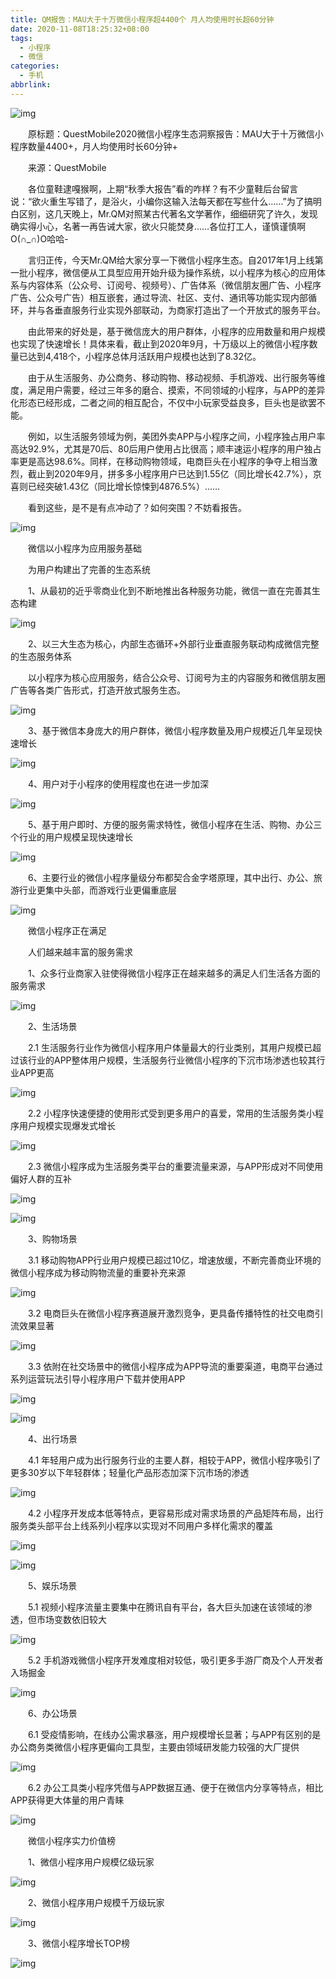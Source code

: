```yaml
---
title: QM报告：MAU大于十万微信小程序超4400个 月人均使用时长超60分钟
date: 2020-11-08T18:25:32+08:00
tags:
  - 小程序
  - 微信
categories:
  - 手机
abbrlink:
---
```


![img](https://cdn.jsdelivr.net/gh/yakeing/Documentation@main/Hexo/images/25c1-kcieyvz8538647.png)

　　原标题：QuestMobile2020微信小程序生态洞察报告：MAU大于十万微信小程序数量4400+，月人均使用时长60分钟+

　　来源：QuestMobile　　

　　各位童鞋逮嘎猴啊，上期“秋季大报告”看的咋样？有不少童鞋后台留言说：“欲火重生写错了，是浴火，小编你这输入法每天都在写些什么……”为了搞明白区别，这几天晚上，Mr.QM对照某古代著名文学著作，细细研究了许久，发现确实得小心，名著一再告诫大家，欲火只能焚身……各位打工人，谨慎谨慎啊O(∩_∩)O哈哈-

　　言归正传，今天Mr.QM给大家分享一下微信小程序生态。自2017年1月上线第一批小程序，微信便从工具型应用开始升级为操作系统，以小程序为核心的应用体系与内容体系（公众号、订阅号、视频号）、广告体系（微信朋友圈广告、小程序广告、公众号广告）相互嵌套，通过导流、社区、支付、通讯等功能实现内部循环，并与各垂直服务行业实现外部联动，为商家打造出了一个开放式的服务平台。

　　由此带来的好处是，基于微信庞大的用户群体，小程序的应用数量和用户规模也实现了快速增长！具体来看，截止到2020年9月，十万级以上的微信小程序数量已达到4,418个，小程序总体月活跃用户规模也达到了8.32亿。

　　由于从生活服务、办公商务、移动购物、移动视频、手机游戏、出行服务等维度，满足用户需要，经过三年多的磨合、摸索，不同领域的小程序，与APP的差异化形态已经形成，二者之间的相互配合，不仅中小玩家受益良多，巨头也是欲罢不能。

　　例如，以生活服务领域为例，美团外卖APP与小程序之间，小程序独占用户率高达92.9%，尤其是70后、80后用户使用占比很高；顺丰速运小程序的用户独占率更是高达98.6%。同样，在移动购物领域，电商巨头在小程序的争夺上相当激烈，截止到2020年9月，拼多多小程序用户已达到1.55亿（同比增长42.7%），京喜则已经突破1.43亿（同比增长惊悚到4876.5%）……

　　看到这些，是不是有点冲动了？如何突围？不妨看报告。

![img](https://cdn.jsdelivr.net/gh/yakeing/Documentation@main/Hexo/images/865a-kcieyvz8538688.png)

　　微信以小程序为应用服务基础

　　为用户构建出了完善的生态系统

　　1、从最初的近乎零商业化到不断地推出各种服务功能，微信一直在完善其生态构建

![img](https://cdn.jsdelivr.net/gh/yakeing/Documentation@main/Hexo/images/af37-kcieyvz8538748.png)

　　2、以三大生态为核心，内部生态循环+外部行业垂直服务联动构成微信完整的生态服务体系

　　以小程序为核心应用服务，结合公众号、订阅号为主的内容服务和微信朋友圈广告等各类广告形式，打造开放式服务生态。

![img](https://cdn.jsdelivr.net/gh/yakeing/Documentation@main/Hexo/images/6b2a-kcieyvz8538817.png)

　　3、基于微信本身庞大的用户群体，微信小程序数量及用户规模近几年呈现快速增长

![img](https://cdn.jsdelivr.net/gh/yakeing/Documentation@main/Hexo/images/31b1-kcieyvz8538899.png)

　　4、用户对于小程序的使用程度也在进一步加深

![img](https://cdn.jsdelivr.net/gh/yakeing/Documentation@main/Hexo/images/104f-kcieyvz8538969.png)

　　5、基于用户即时、方便的服务需求特性，微信小程序在生活、购物、办公三个行业的用户规模呈现快速增长

![img](https://cdn.jsdelivr.net/gh/yakeing/Documentation@main/Hexo/images/8935-kcieyvz8539054.png)

　　6、主要行业的微信小程序量级分布都契合金字塔原理，其中出行、办公、旅游行业更集中头部，而游戏行业更偏重底层

![img](https://cdn.jsdelivr.net/gh/yakeing/Documentation@main/Hexo/images/b91a-kcieyvz8539110.png)

　　微信小程序正在满足

　　人们越来越丰富的服务需求

　　1、众多行业商家入驻使得微信小程序正在越来越多的满足人们生活各方面的服务需求

![img](https://cdn.jsdelivr.net/gh/yakeing/Documentation@main/Hexo/images/f6e7-kcieyvz8539348.png)

　　2、生活场景

　　2.1 生活服务行业作为微信小程序用户体量最大的行业类别，其用户规模已超过该行业的APP整体用户规模，生活服务行业微信小程序的下沉市场渗透也较其行业APP更高

![img](https://cdn.jsdelivr.net/gh/yakeing/Documentation@main/Hexo/images/7c37-kcieyvz8539449.png)

　　2.2 小程序快速便捷的使用形式受到更多用户的喜爱，常用的生活服务类小程序用户规模实现爆发式增长

![img](https://cdn.jsdelivr.net/gh/yakeing/Documentation@main/Hexo/images/bf09-kcieyvz8539532.png)

　　2.3 微信小程序成为生活服务类平台的重要流量来源，与APP形成对不同使用偏好人群的互补

![img](https://cdn.jsdelivr.net/gh/yakeing/Documentation@main/Hexo/images/5b5d-kcieyvz8539604.png)

![img](https://cdn.jsdelivr.net/gh/yakeing/Documentation@main/Hexo/images/da67-kcieyvz8539639.png)

　　3、购物场景

　　3.1 移动购物APP行业用户规模已超过10亿，增速放缓，不断完善商业环境的微信小程序成为移动购物流量的重要补充来源

![img](https://cdn.jsdelivr.net/gh/yakeing/Documentation@main/Hexo/images/0672-kcieyvz8539687.png)

　　3.2 电商巨头在微信小程序赛道展开激烈竞争，更具备传播特性的社交电商引流效果显著

![img](https://cdn.jsdelivr.net/gh/yakeing/Documentation@main/Hexo/images/54b4-kcieyvz8539762.png)

　　3.3 依附在社交场景中的微信小程序成为APP导流的重要渠道，电商平台通过系列运营玩法引导小程序用户下载并使用APP

![img](https://cdn.jsdelivr.net/gh/yakeing/Documentation@main/Hexo/images/f651-kcieyvz8538538.png)

![img](https://cdn.jsdelivr.net/gh/yakeing/Documentation@main/Hexo/images/668e-kcieyvz8538620.png)

　　4、出行场景

　　4.1 年轻用户成为出行服务行业的主要人群，相较于APP，微信小程序吸引了更多30岁以下年轻群体；轻量化产品形态加深下沉市场的渗透

![img](https://cdn.jsdelivr.net/gh/yakeing/Documentation@main/Hexo/images/71bb-kcieyvz8538673.png)

　　4.2 小程序开发成本低等特点，更容易形成对需求场景的产品矩阵布局，出行服务类头部平台上线系列小程序以实现对不同用户多样化需求的覆盖

![img](https://cdn.jsdelivr.net/gh/yakeing/Documentation@main/Hexo/images/7885-kcieyvz8538734.png)

![img](https://cdn.jsdelivr.net/gh/yakeing/Documentation@main/Hexo/images/be7e-kcieyvz8538794.png)

　　5、娱乐场景

　　5.1 视频小程序流量主要集中在腾讯自有平台，各大巨头加速在该领域的渗透，但市场变数依旧较大

![img](https://cdn.jsdelivr.net/gh/yakeing/Documentation@main/Hexo/images/3d85-kcieyvz8538856.png)

　　5.2 手机游戏微信小程序开发难度相对较低，吸引更多手游厂商及个人开发者入场掘金

![img](https://cdn.jsdelivr.net/gh/yakeing/Documentation@main/Hexo/images/9b26-kcieyvz8538964.png)

　　6、办公场景

　　6.1 受疫情影响，在线办公需求暴涨，用户规模增长显著；与APP有区别的是办公商务类微信小程序更偏向工具型，主要由领域研发能力较强的大厂提供

![img](https://cdn.jsdelivr.net/gh/yakeing/Documentation@main/Hexo/images/bfe1-kcieyvz8539029.png)

　　6.2 办公工具类小程序凭借与APP数据互通、便于在微信内分享等特点，相比APP获得更大体量的用户青睐

![img](https://cdn.jsdelivr.net/gh/yakeing/Documentation@main/Hexo/images/dc36-kcieyvz8539099.png)

　　微信小程序实力价值榜

　　1、微信小程序用户规模亿级玩家

![img](https://cdn.jsdelivr.net/gh/yakeing/Documentation@main/Hexo/images/7a53-kcieyvz8539225.png)

　　2、微信小程序用户规模千万级玩家

![img](https://cdn.jsdelivr.net/gh/yakeing/Documentation@main/Hexo/images/5507-kcieyvz8539367.png)

　　3、微信小程序增长TOP榜

![img](https://cdn.jsdelivr.net/gh/yakeing/Documentation@main/Hexo/images/00fb-kcieyvz8539515.png)